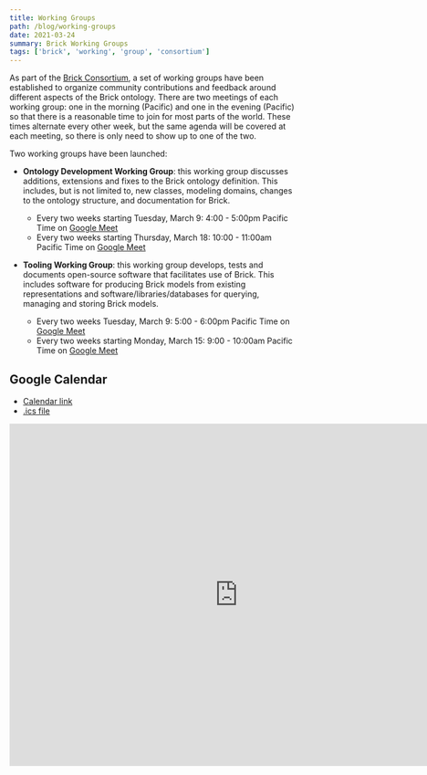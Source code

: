 ```yaml
---
title: Working Groups
path: /blog/working-groups
date: 2021-03-24
summary: Brick Working Groups
tags: ['brick', 'working', 'group', 'consortium']
---
```


As part of the [Brick Consortium](/consortium), a set of working groups have been established to organize community contributions and feedback around different aspects of the Brick ontology.
There are two meetings of each working group: one in the morning (Pacific) and one in the evening (Pacific) so that there is a reasonable time to join for most parts of the world. These times alternate every other week, but the same agenda will be covered at each meeting, so there is only need to show up to one of the two.

Two working groups have been launched:

- **Ontology Development Working Group**: this working group discusses additions, extensions and fixes to the Brick ontology definition. This includes, but is not limited to, new classes, modeling domains, changes to the ontology structure, and documentation for Brick.
    - Every two weeks starting Tuesday, March 9: 4:00 - 5:00pm Pacific Time on [Google Meet](https://meet.google.com/zev-myen-kxa)
    - Every two weeks starting Thursday, March 18: 10:00 - 11:00am Pacific Time on [Google Meet](https://meet.google.com/fix-sfgf-qhk)

- **Tooling Working Group**: this working group develops, tests and documents open-source software that facilitates use of Brick. This includes software for producing Brick models from existing representations and software/libraries/databases for  querying, managing and storing Brick models.
    - Every two weeks Tuesday, March 9: 5:00 - 6:00pm Pacific Time on [Google Meet](https://meet.google.com/uzq-vnsv-icr)
    - Every two weeks starting Monday, March 15: 9:00 - 10:00am Pacific Time on [Google Meet](https://meet.google.com/jag-ibzk-xiy)



## Google Calendar

- [Calendar link](https://calendar.google.com/calendar/embed?src=vrjj76hu51bjue824bdo7ujucg%40group.calendar.google.com&ctz=America%2FLos_Angeles)
- [.ics file](https://calendar.google.com/calendar/ical/vrjj76hu51bjue824bdo7ujucg%40group.calendar.google.com/public/basic.ics)

<iframe src="https://calendar.google.com/calendar/embed?src=vrjj76hu51bjue824bdo7ujucg%40group.calendar.google.com&ctz=America%2FLos_Angeles" style="border: 0" width="800" height="600" frameborder="0" scrolling="no"></iframe>
